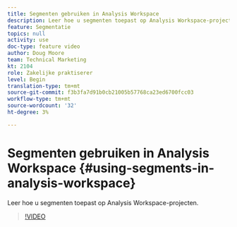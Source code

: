 ```yaml
---
title: Segmenten gebruiken in Analysis Workspace
description: Leer hoe u segmenten toepast op Analysis Workspace-projecten.
feature: Segmentatie
topics: null
activity: use
doc-type: feature video
author: Doug Moore
team: Technical Marketing
kt: 2104
role: Zakelijke praktiserer
level: Begin
translation-type: tm+mt
source-git-commit: f3b3fa7d91b0cb21005b57768ca23ed6700fcc03
workflow-type: tm+mt
source-wordcount: '32'
ht-degree: 3%

---
```



# Segmenten gebruiken in Analysis Workspace {#using-segments-in-analysis-workspace}

Leer hoe u segmenten toepast op Analysis Workspace-projecten.

>[!VIDEO](https://video.tv.adobe.com/v/23977/?quality=12)